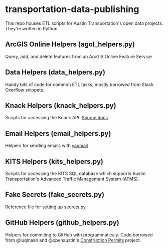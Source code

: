 # transportation-data-publishing

This repo houses ETL scripts for Austin Transportation's open data projects. They're written in Python.

## ArcGIS Online Helpers (agol_helpers.py)
Query, add, and delete features from an ArcGIS Online Feature Service

## Data Helpers (data_helpers.py)
Handy bits of code for common ETL tasks, mostly borrowed from Stack Overflow snippets.

## Knack Helpers (knack_helpers.py)
Scripts for accessing the Knack API. [Source docs](http://knack.freshdesk.com/support/solutions/articles/5000444173-working-with-the-api)

## Email Helpers (email_helpers.py)
Helpers for sending emails with [yagmail](https://github.com/kootenpv/yagmail)

## KITS Helpers (kits_helpers.py)
Scripts for accessing the KITS SQL database which supports Austin Transportation's Advanced Traffic Management System (ATMS).

## Fake Secrets (fake_secrets.py)
Reference file for setting up secrets.py

## GitHub Helpers (github_helpers.py)
Helpers for commiting to GitHub with programmaticaly. Code borrowed from @luqmaan and @openaustin's [Construction Permits](https://github.com/open-austin/construction-permits) project.
